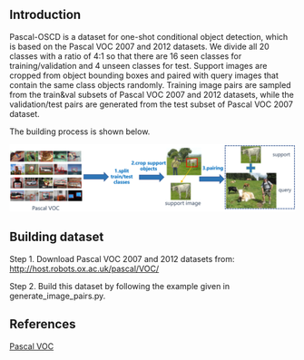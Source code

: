 ## Introduction
Pascal-OSCD is a dataset for one-shot conditional object detection, which is based on the Pascal VOC 2007 and 2012 datasets. We divide all 20 classes with a ratio of 4:1 so that there are 16 seen classes for training/validation and 4 unseen classes for test. Support images are cropped from object bounding
boxes and paired with query images that contain the same class objects randomly. Training image pairs are sampled from the train&val subsets of Pascal VOC 2007 and 2012 datasets, while the validation/test pairs are generated from the test subset of Pascal VOC 2007 dataset.  

The building process is shown below.

![PascalOSCDpipeline](./PascalOSCDpipeline.png)

## Building dataset

Step 1. Download Pascal VOC 2007 and 2012 datasets from: http://host.robots.ox.ac.uk/pascal/VOC/

Step 2. Build this dataset by following the example given in generate_image_pairs.py.

## References
[Pascal VOC](http://host.robots.ox.ac.uk/pascal/VOC/)

